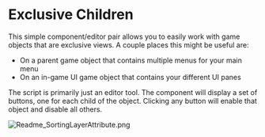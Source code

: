 Exclusive Children
===

This simple component/editor pair allows you to easily work with game objects that are exclusive views. A couple places this might be useful are:

- On a parent game object that contains multiple menus for your main menu
- On an in-game UI game object that contains your different UI panes

The script is primarily just an editor tool. The component will display a set of buttons, one for each child of the object. Clicking any button will enable that object and disable all others.

![Readme_SortingLayerAttribute.png](https://raw.github.com/nickgravelyn/UnityToolbag/master/ExclusiveChildren/ExclusiveChildrenScreenshot.png)
